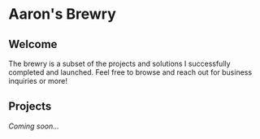 # Aaron's Brewry

## Welcome

The brewry is a subset of the projects and solutions I successfully completed and launched. Feel free to browse and reach out for business inquiries or more!

## Projects

*Coming soon...*
